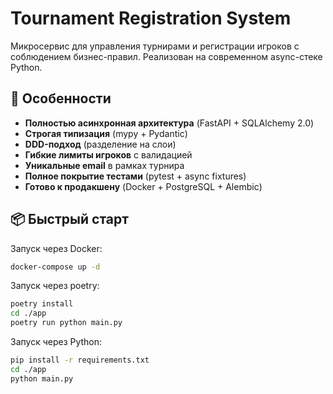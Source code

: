 # Tournament Registration System

Микросервис для управления турнирами и регистрации игроков с соблюдением бизнес-правил. Реализован на современном async-стеке Python.

## 🚀 Особенности
- **Полностью асинхронная архитектура** (FastAPI + SQLAlchemy 2.0)
- **Строгая типизация** (mypy + Pydantic)
- **DDD-подход** (разделение на слои)
- **Гибкие лимиты игроков** с валидацией
- **Уникальные email** в рамках турнира
- **Полное покрытие тестами** (pytest + async fixtures)
- **Готово к продакшену** (Docker + PostgreSQL + Alembic)

## 📦 Быстрый старт

Запуск через Docker:
```bash
docker-compose up -d
```

Запуск через poetry:
```bash
poetry install
cd ./app
poetry run python main.py
```

Запуск через Python:
```bash
pip install -r requirements.txt
cd ./app
python main.py
```